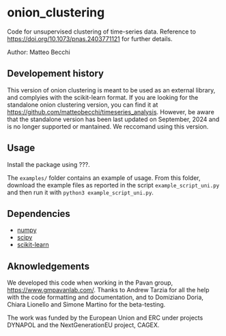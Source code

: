 # onion_clustering
Code for unsupervised clustering of time-series data. Reference to https://doi.org/10.1073/pnas.2403771121 for further details. 

Author: Matteo Becchi

## Developement history
This version of onion clustering is meant to be used as an external library, and complyies with the scikit-learn format. If you are looking for the standalone onion clustering version, you can find it at https://github.com/matteobecchi/timeseries_analysis. However, be aware that the standalone version has been last updated on September, 2024 and is no longer supported or mantained. We reccomand using this version. 

## Usage
Install the package using ???. 

The `examples/` folder contains an example of usage. From this folder, download the example files as reported in the script `example_script_uni.py` and then run it with `python3 example_script_uni.py`. 

## Dependencies
- [numpy](https://numpy.org)
- [scipy](https://docs.scipy.org/doc/scipy/index.html)
- [scikit-learn](https://scikit-learn.org/stable/)

## Aknowledgements
We developed this code when working in the Pavan group, https://www.gmpavanlab.com/. Thanks to Andrew Tarzia for all the help with the code formatting and documentation, and to Domiziano Doria, Chiara Lionello and Simone Martino for the beta-testing. 

The work was funded by the European Union and ERC under projects DYNAPOL and the NextGenerationEU project, CAGEX. 
